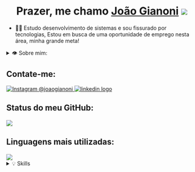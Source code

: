 <h1 align="center">Prazer, me chamo <a href="https://www.blackcater.win/" target="_blank">João Gianoni</a> <img
src="https://github.com/blackcater/blackcater/raw/main/images/Hi.gif" height="32" /></h1>

<p>

  - 👨‍💻 Estudo desenvolvimento de sistemas e sou fissurado por tecnologias, Estou em busca de uma oportunidade de emprego nesta área, minha grande meta!

</p>

<details>
  <summary>👁️ Sobre mim:</summary>

  - Nasci em 2008/01/25 e tenho 16 anos, desde sempre gostei de tecnologia por isso entrei no curso de Desenvolvimento de sistemas. Neste ano de 2024 comecei a me aprofundar na língua inglesa entrando na escola de idiomas Michigan. Moro com meus pais mas busco minha indepência emocional e financeira, por isso corro atrás do meu progresso.
</details>

## Contate-me:
<a href="https://instagram.com/joaogianoni" target="_blank">
    <img src="https://raw.githubusercontent.com/maurodesouza/profile-readme-generator/master/src/assets/icons/social/instagram/default.svg" width="52" height="40" alt="Instagram @joaogianoni">
</a>
<a href="www.linkedin.com/in/joão-vitor-gianoni-a0b1592b2" target="_blank">
   <img src="https://raw.githubusercontent.com/maurodesouza/profile-readme-generator/master/src/assets/icons/social/linkedin/default.svg" width="52" height="40" alt="linkedin logo">
</a>

<br>

## Status do meu GitHub:
<a href="https://github.com/joaogianoni23/github-readme-stats">
  <img height=200 align="center" src="https://github-readme-stats.vercel.app/api?username=joaogianoni23&layout=compact&langs_count=8&card_width=320_icons=true&theme=transparent"/>
</a>

## Linguagens mais utilizadas:
<a href="https://github.com/joaogianoni23/convoychat">
  <img height=200 align="center" src="https://github-readme-stats.vercel.app/api/top-langs?username=joaogianoni23&layout=compact&langs_count=8&card_width=320_icons=true&theme=transparent" />
</a>

<details>
 <summary>💡 Skills</summary>
  <div style="flex-basis: 48%;">
    <h3>Programming Languages</h3>
    <img align="center" alt="Js" height="30" width="40" src="https://raw.githubusercontent.com/devicons/devicon/master/icons/javascript/javascript-plain.svg">
    <img align="center" alt="HTML" height="30" width="40" src="https://raw.githubusercontent.com/devicons/devicon/master/icons/html5/html5-original.svg">
    <img align="center" alt="CSS" height="30" width="40" src="https://raw.githubusercontent.com/devicons/devicon/master/icons/css3/css3-original.svg">
  </div>
</details>




